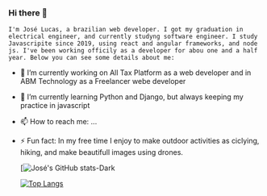 ### Hi there 👋

    I'm José Lucas, a brazilian web developer. I got my graduation in electrical engineer, and currently studyng software engineer. I study Javascripite since 2019, using react and angular frameworks, and node js. I've been working officily as a developer for abou one and a half year. Below you can see some details about me:

- 🔭 I’m currently working on All Tax Platform as a web developer and in ABM Technology as a Freelancer webe developer
- 🌱 I’m currently learning Python and Django, but always keeping my practice in javascript
- 📫 How to reach me: ...
- ⚡ Fun fact: In my free time I enjoy to make outdoor activities as ciclying, hiking, and make beautifull images using drones.



  [![José's GitHub stats-Dark](https://github-readme-stats.vercel.app/api?username=joselucas94&show_icons=true&theme=dracula#gh-dark-mode-only)

  [![Top Langs](https://github-readme-stats.vercel.app/api/top-langs/?username=joselucas94)](https://github.com/anuraghazra/github-readme-stats)

